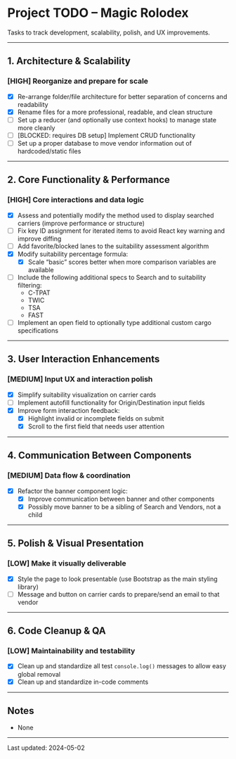 # Project TODO – Magic Rolodex

Tasks to track development, scalability, polish, and UX improvements.

---

## 1. Architecture & Scalability

### [HIGH] Reorganize and prepare for scale

-   [x] Re-arrange folder/file architecture for better separation of concerns and readability
-   [x] Rename files for a more professional, readable, and clean structure
-   [ ] Set up a reducer (and optionally use context hooks) to manage state more cleanly
-   [ ] [BLOCKED: requires DB setup] Implement CRUD functionality
-   [ ] Set up a proper database to move vendor information out of hardcoded/static files

---

## 2. Core Functionality & Performance

### [HIGH] Core interactions and data logic

-   [x] Assess and potentially modify the method used to display searched carriers (improve performance or structure)
-   [ ] Fix key ID assignment for iterated items to avoid React key warning and improve diffing
-   [ ] Add favorite/blocked lanes to the suitability assessment algorithm
-   [x] Modify suitability percentage formula:
    -   [x] Scale “basic” scores better when more comparison variables are available
-   [ ] Include the following additional specs to Search and to suitability filtering:
    -   C-TPAT
    -   TWIC
    -   TSA
    -   FAST
-   [ ] Implement an open field to optionally type additional custom cargo specifications

---

## 3. User Interaction Enhancements

### [MEDIUM] Input UX and interaction polish

-   [x] Simplify suitability visualization on carrier cards
-   [ ] Implement autofill functionality for Origin/Destination input fields
-   [x] Improve form interaction feedback:
    -   [x] Highlight invalid or incomplete fields on submit
    -   [x] Scroll to the first field that needs user attention

---

## 4. Communication Between Components

### [MEDIUM] Data flow & coordination

-   [x] Refactor the banner component logic:
    -   [x] Improve communication between banner and other components
    -   [x] Possibly move banner to be a sibling of Search and Vendors, not a child

---

## 5. Polish & Visual Presentation

### [LOW] Make it visually deliverable

-   [x] Style the page to look presentable (use Bootstrap as the main styling library)
-   [ ] Message and button on carrier cards to prepare/send an email to that vendor

---

## 6. Code Cleanup & QA

### [LOW] Maintainability and testability

-   [x] Clean up and standardize all test `console.log()` messages to allow easy global removal
-   [x] Clean up and standardize in-code comments

---

## Notes

-   None

---

Last updated: 2024-05-02
